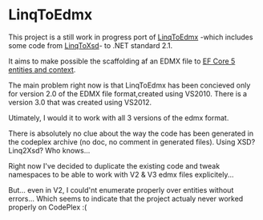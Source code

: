 # LinqToEdmx

This project is a still work in progress port of [LinqToEdmx](https://archive.codeplex.com/?p=linqtoedmx) -which includes some code from [LinqToXsd](https://archive.codeplex.com/?p=linqtoxsd)- to .NET standard 2.1.

It aims to make possible the scaffolding af an EDMX file to [EF Core 5 entities and context](https://github.com/ErikEJ/EFCorePowerTools/issues/551).

The main problem right now is that LinqToEdmx has been concieved only for version 2.0 of the EDMX file format,created using VS2010. There is a version 3.0 that was created using VS2012.

Utimately, I would it to work with all 3 versions of the edmx format.

There is absolutely no clue about the way the code has been generated in the codeplex archive (no doc, no comment in generated files). Using XSD? Linq2Xsd? Who knows...

Right now I've decided to duplicate the existing code and tweak namespaces to be able to work with V2 & V3 edmx files explicitely...

But... even in V2, I could'nt enumerate properly over entities without errors... Which seems to indicate that the project actualy never worked properly on CodePlex :(
